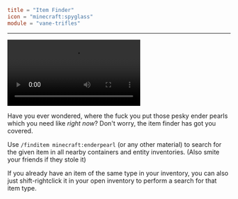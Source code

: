 ```toml
title = "Item Finder"
icon = "minecraft:spyglass"
module = "vane-trifles"
```
---
![](assets/gifs/find_item.mp4)

Have you ever wondered, where the fuck you put those pesky ender pearls which you need like _right now_? Don't worry, the item finder has got you covered.

Use `/finditem minecraft:enderpearl` (or any other material) to search for the given item in all nearby
containers and entity inventories. (Also smite your friends if they stole it)

If you already have an item of the same type in your inventory, you can also just
shift-rightclick it in your open inventory to perform a search for that item type.
